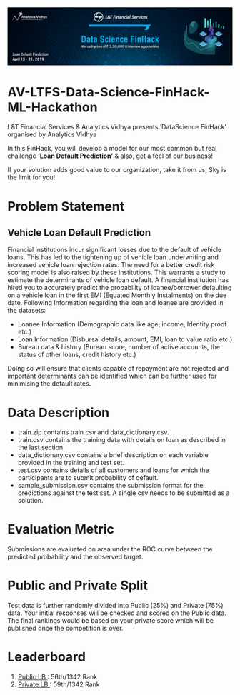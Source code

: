<img src="https://github.com/buntys2010/AV-LTFS-Data-Science-FinHack-ML-Hackathon/blob/master/LTFS.png"/>

# AV-LTFS-Data-Science-FinHack-ML-Hackathon
L&amp;T Financial Services &amp; Analytics Vidhya presents ‘DataScience FinHack’ organised by Analytics Vidhya

In this FinHack, you will develop a model for our most common but real challenge <b>‘Loan Default Prediction’</b> & also, get a feel of our business!

If your solution adds good value to our organization, take it from us, Sky is the limit for you!

# Problem Statement

## Vehicle Loan Default Prediction

Financial institutions incur significant losses due to the default of vehicle loans. This has led to the tightening up of vehicle loan underwriting and increased vehicle loan rejection rates. The need for a better credit risk scoring model is also raised by these institutions. This warrants a study to estimate the determinants of vehicle loan default. A financial institution has hired you to accurately predict the probability of loanee/borrower defaulting on a vehicle loan in the first EMI (Equated Monthly Instalments) on the due date. Following Information regarding the loan and loanee are provided in the datasets:

<ul>
<li>Loanee Information (Demographic data like age, income, Identity proof etc.)</li>
<li>Loan Information (Disbursal details, amount, EMI, loan to value ratio etc.)</li>
<li>Bureau data & history (Bureau score, number of active accounts, the status of other loans, credit history etc.)</li>
</ul>

Doing so will ensure that clients capable of repayment are not rejected and important determinants can be identified which can be further used for minimising the default rates.

# Data Description

<ul>
<li>train.zip contains train.csv and data_dictionary.csv.</li>
<li>train.csv contains the training data with details on loan as described in the last section</li>
<li>data_dictionary.csv contains a brief description on each variable provided in the training and test set.</li>
<li>test.csv contains details of all customers and loans for which the participants are to submit probability of default.</li>
<li>sample_submission.csv contains the submission format for the predictions against the test set. A single csv needs to be submitted as a solution.</li>
</ul>

# Evaluation Metric

Submissions are evaluated on area under the ROC curve between the predicted probability and the observed target.

# Public and Private Split

Test data is further randomly divided into Public (25%) and Private (75%) data. Your initial responses will be checked and scored on the Public data. The final rankings would be based on your private score which will be published once the competition is over.

# Leaderboard

<ol>
<li><a href="https://datahack.analyticsvidhya.com/contest/ltfs-datascience-finhack-an-online-hackathon/lb">Public LB  </a> : 56th/1342 Rank</li>

<li><a href="https://datahack.analyticsvidhya.com/contest/ltfs-datascience-finhack-an-online-hackathon/pvt_lb">Private LB  </a> : 59th/1342 Rank</li>

</ol>
